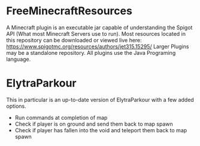 # FreeMinecraftResources
A Minecraft plugin is an executable jar capable of understanding the Spigot API (What most Minecraft Servers use to run).
Most resources located in this repository can be downloaded or viewed live here:
https://www.spigotmc.org/resources/authors/jet315.15295/
Larger Plugins may be a standalone repository.
All plugins use the Java Programing language.

# ElytraParkour
This in particular is an up-to-date version of ElytraParkour with a few added options.
* Run commands at completion of map
* Check if player is on ground and send them back to map spawn
* Check if player has fallen into the void and teleport them back to map spawn
